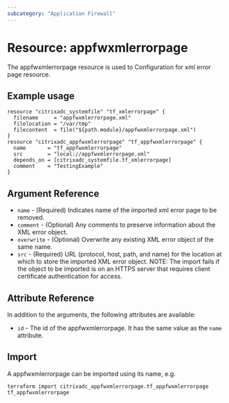 ```yaml
---
subcategory: "Application Firewall"
---
```


# Resource: appfwxmlerrorpage

The appfwxmlerrorpage resource is used to Configuration for xml error page resource.


## Example usage

```hcl
resource "citrixadc_systemfile" "tf_xmlerrorpage" {
  filename     = "appfwxmlerrorpage.xml"
  filelocation = "/var/tmp"
  filecontent  = file("${path.module}/appfwxmlerrorpage.xml")
}
resource "citrixadc_appfwxmlerrorpage" "tf_appfwxmlerrorpage" {
  name       = "tf_appfwxmlerrorpage"
  src        = "local://appfwxmlerrorpage.xml"
  depends_on = [citrixadc_systemfile.tf_xmlerrorpage]
  comment    = "TestingExample"
}
```


## Argument Reference

* `name` - (Required) Indicates name of the imported xml error page to be removed.
* `comment` - (Optional) Any comments to preserve information about the XML error object.
* `overwrite` - (Optional) Overwrite any existing XML error object of the same name.
* `src` - (Required) URL (protocol, host, path, and name) for the location at which to store the imported XML error object. NOTE: The import fails if the object to be imported is on an HTTPS server that requires client certificate authentication for access.


## Attribute Reference

In addition to the arguments, the following attributes are available:

* `id` - The id of the appfwxmlerrorpage. It has the same value as the `name` attribute.


## Import

A appfwxmlerrorpage can be imported using its name, e.g.

```shell
terraform import citrixadc_appfwxmlerrorpage.tf_appfwxmlerrorpage tf_appfwxmlerrorpage
```
